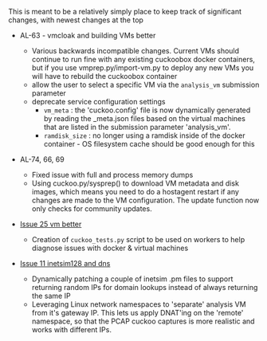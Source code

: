 This is meant to be a relatively simply place to keep track of significant changes, with newest changes at the top

* AL-63 - vmcloak and building VMs better
    * Various backwards incompatible changes. Current VMs should continue to run fine with any existing cuckoobox
    docker containers, but if you use vmprep.py/import-vm.py to deploy any new VMs you will have to rebuild the cuckoobox
    container
    * allow the user to select a specific VM via the `analysis_vm` submission parameter
    * deprecate service configuration settings
        * `vm_meta` : the 'cuckoo.config' file is now dynamically generated by reading the _meta.json files based on the 
        virtual machines that are listed in the submission parameter 'analysis_vm'.
        * `ramdisk_size` : no longer using a ramdisk inside of the docker container - OS filesystem cache should be good enough for this

* AL-74, 66, 69
    * Fixed issue with full and process memory dumps
    * Using cuckoo.py/sysprep() to download VM metadata and disk images, which means you need to do a hostagent restart
     if any changes are made to the VM configuration. The update function now only checks for community updates.

* [Issue 25 vm better](https://bitbucket.org/cse-assemblyline/alsvc_cuckoo/pull-requests/88/issue-25-vm-better/diff)
    * Creation of `cuckoo_tests.py` script to be used on workers to help diagnose issues with docker & virtual machines
    
* [Issue 11 inetsim128 and dns](https://bitbucket.org/cse-assemblyline/alsvc_cuckoo/pull-requests/86)
    * Dynamically patching a couple of inetsim .pm files to support returning random IPs for domain lookups instead of 
    always returning the same IP
    * Leveraging Linux network namespaces to 'separate' analysis VM from it's gateway IP. This lets us apply DNAT'ing on the
    'remote' namespace, so that the PCAP cuckoo captures is more realistic and works with different IPs.

